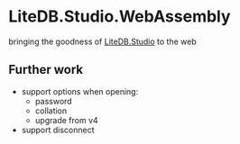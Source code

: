 # LiteDB.Studio.WebAssembly
bringing the goodness of [LiteDB.Studio](https://github.com/mbdavid/LiteDB.Studio) to the web

## Further work
* support options when opening:
  * password
  * collation
  * upgrade from v4
* support disconnect
